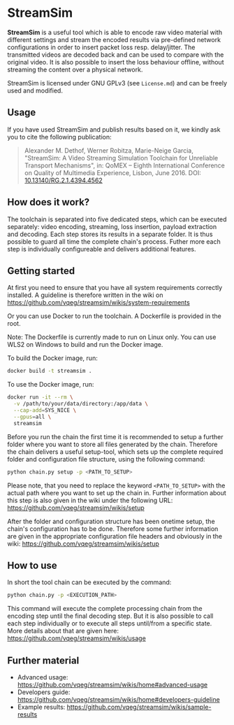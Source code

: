# StreamSim

**StreamSim** is a useful tool which is able to encode raw
video material with different settings and stream the encoded results via
pre-defined network configurations in order to insert packet loss resp.
delay/jitter. The transmitted videos are decoded back and can be used to compare
with the original video. It is also possible to insert the loss behaviour
offline, without streaming the content over a physical network.

StreamSim is licensed under GNU GPLv3 (see `License.md`) and can be freely used
and modified.

## Usage

If you have used StreamSim and publish results based on it, we kindly ask you to 
cite the following publication:

> Alexander M. Dethof, Werner Robitza, Marie-Neige Garcia, "StreamSim: A Video
Streaming Simulation Toolchain for Unreliable Transport Mechanisms", in:
QoMEX – Eighth International Conference on Quality of Multimedia Experience,
Lisbon, June 2016. DOI: [10.13140/RG.2.1.4394.4562](http://dx.doi.org/10.13140/RG.2.1.4394.4562)

## How does it work?
The toolchain is separated into five dedicated steps, which can be executed
separately: video encoding, streaming, loss insertion, payload extraction and
decoding. Each step stores its results in a separate folder. It is thus possible
to guard all time the complete chain's process. Futher more each step is
individually configureable and delivers additional features.

## Getting started
At first you need to ensure that you have all system requirements correctly
installed. A guideline is therefore written in the wiki on
https://github.com/vqeg/streamsim/wikis/system-requirements

Or you can use Docker to run the toolchain. A Dockerfile is provided in the root.

Note: The Dockerfile is currently made to run on Linux only.
You can use WLS2 on Windows to build and run the Docker image.

To build the Docker image, run:

```bash
docker build -t streamsim .
```

To use the Docker image, run:

```bash
docker run -it --rm \
  -v /path/to/your/data/directory:/app/data \
  --cap-add=SYS_NICE \
  --gpus=all \
  streamsim
```

Before you run the chain the first time it is recommended to setup a further
folder where you want to store all files generated by the chain. Therefore the
chain delivers a useful setup-tool, which sets up the complete required folder
and configuration file structure, using the following command:

```bash
python chain.py setup -p <PATH_TO_SETUP>
```

Please note, that you need to replace the keyword ```<PATH_TO_SETUP>``` with the
actual path where you want to set up the chain in. Further information about
this step is also given in the wiki under the following URL:
https://github.com/vqeg/streamsim/wikis/setup

After the folder and configuration structure has been onetime setup, the
chain's configuration has to be done. Therefore some further information are
given in the appropriate configuration file headers and obviously in the wiki:
https://github.com/vqeg/streamsim/wikis/setup

## How to use

In short the tool chain can be executed by the command:

```bash
python chain.py -p <EXECUTION_PATH>
```

This command will execute the complete processing chain from the encoding step
until the final decoding step. But it is also possible to call each step
individually or to execute all steps until/from a specific state. More details
about that are given here:
https://github.com/vqeg/streamsim/wikis/usage

## Further material

* Advanced usage: https://github.com/vqeg/streamsim/wikis/home#advanced-usage
* Developers guide: https://github.com/vqeg/streamsim/wikis/home#developers-guideline
* Example results: https://github.com/vqeg/streamsim/wikis/sample-results
